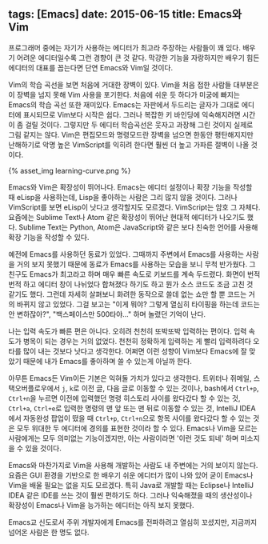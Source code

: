 tags: [Emacs]
date: 2015-06-15
title: Emacs와 Vim
---
프로그래머 중에는 자기가 사용하는 에디터가 최고라 주장하는 사람들이 꽤 있다. 배우기 어려운 에디터일수록 그런 경향이 큰 것 같다. 막강한 기능을 자랑하지만 배우기 힘든 에디터의 대표를 꼽는다면 단연 Emacs와 Vim일 것이다.<!--more-->

Vim의 학습 곡선을 보면 처음에 거대한 장벽이 있다. Vim을 처음 접한 사람들 대부분은 이 장벽을 넘지 못해 Vim 사용을 포기한다. 처음에 쉬운 듯 하다가 미궁에 빠지는 Emacs의 학습 곡선 또한 재미있다. Emacs는 자판에서 두드리는 글자가 그대로 에디터에 표시되므로 Vim보다 시작은 쉽다. 그러나 복잡한 키 바인딩에 익숙해지려면 시간이 좀 걸릴 것이다. 그렇지만 두 에디터 학습곡선은 웃자고 과장해 그린 것이지 실제로 그림 같지는 않다. Vim은 편집모드와 명령모드란 장벽을 넘으면 한동안 평탄해지지만 난해하기로 악명 높은 VimScript를 익히려 한다면 훨씬 더 높고 가파른 절벽이 나올 것이다.

{% asset_img learning-curve.png %}

Emacs와 Vim은 확장성이 뛰어나다. Emacs는 에디터 설정이나 확장 기능을 작성할 때 eLisp을 사용하는데, Lisp을 좋아하는 사람은 그리 많지 않을 것이다. 그러나 VimScript를 보면 eLisp이 낫다고 생각할지도 모르겠다. VimScript는 암호 그 자체다. 요즘에는 Sublime Text나 Atom 같은 확장성이 뛰어난 현대적 에디터가 나오기도 했다. Sublime Text는 Python, Atom은 JavaScript와 같은 보다 친숙한 언어를 사용해 확장 기능을 작성할 수 있다.

예전에 Emacs를 사용하던 동료가 있었다. 그때까지 주변에서 Emacs를 사용하는 사람을 거의 보지 못했기 때문에 동료가 Emacs를 사용하는 모습을 보니 무척 반가웠다. 그 친구도 Emacs가 최고라고 하며 매우 빠른 속도로 키보드를 계속 두드렸다. 화면이 번적번적 하고 에디터 창이 나뉘었다 합쳐졌다 하기도 하고 뭔가 소스 코드도 조금 고친 것 같기도 했다. 그런데 자세히 살펴보니 화려한 동작으로 쓸데 없는 쇼만 할 뿐 코드는 거의 바뀌지 않고 있었다. 그걸 보고는 "이게 뭐야? 그렇게 열심히 타이핑을 하는데 코드는 안 변하잖아?", "백스페이스만 500타야..." 하며 놀렸던 기억이 난다.

나는 입력 속도가 빠른 편은 아니다. 오히려 천천히 또박또박 입력하는 편이다. 입력 속도가 병목이 되는 경우는 거의 없었다. 천천히 정확하게 입력하는 게 빨리 입력하려다 오타를 많이 내는 것보다 낫다고 생각한다. 어쩌면 이런 성향이 Vim보다 Emacs에 잘 맞았기 때문에 내가 Emacs를 좋아하며 쓸 수 있는게 아닐까 한다.

아무튼 Emacs든 Vim이든 기본은 익혀둘 가치가 있다고 생각한다. 트위터나 쥐메일, 스택오버플로우에서 `j`, `k`로 이전 글, 다음 글로 이동할 수 있는 것이나, bash에서 `Ctrl+p`, `Ctrl+n`을 누르면 이전에 입력했던 명령 히스토리 사이를 왔다갔다 할 수 있는 것, `Ctrl+a`, `Ctrl+e`로 입력한 명령의 맨 앞 또는 맨 뒤로 이동할 수 있는 것, IntelliJ IDEA에서 자동완성 팝업이 떴을 때 `Ctrl+p`, `Ctrl+n`으로 항목 사이를 왔다갔다 할 수 있는 것은 모두 위대한 두 에디터에 경의를 표현한 것이라 할 수 있다. Emacs나 Vim을 모르는 사람에게는 모두 의미없는 기능이겠지만, 아는 사람이라면 '이런 것도 되네' 하며 미소지을 수 있을 것이다.

Emacs와 마찬가지로 Vim을 사용해 개발하는 사람도 내 주변에는 거의 보이지 않는다. 요즘은 GUI 환경을 기반으로 한 배우기 쉬운 에디터가 많이 나와 있어 굳이 Emacs나 Vim을 배울 필요는 없을 지도 모르겠다. 특히 Java로 개발할 때는 Eclipse나 IntelliJ IDEA 같은 IDE를 쓰는 것이 훨씬 편하기도 하다. 그러나 익숙해졌을 때의 생산성이나 확장성이 Emacs나 Vim을 능가하는 에디터는 아직 보지 못했다.

Emacs교 신도로서 주위 개발자에게 Emacs를 전파하려고 열심히 꼬셨지만, 지금까지 넘어온 사람은 한 명도 없다.
